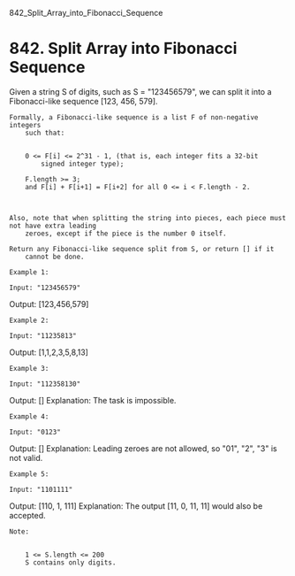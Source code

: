 842_Split_Array_into_Fibonacci_Sequence
# 842. Split Array into Fibonacci Sequence

Given a string S of digits, such as S = "123456579",
        we can split it into a Fibonacci-like sequence [123, 456, 579].
    

    Formally, a Fibonacci-like sequence is a list F of non-negative integers
        such that:

    
        0 <= F[i] <= 2^31 - 1, (that is, each integer fits a 32-bit
            signed integer type);
        
        F.length >= 3;
        and F[i] + F[i+1] = F[i+2] for all 0 <= i < F.length - 2.
        
    

    Also, note that when splitting the string into pieces, each piece must not have extra leading
        zeroes, except if the piece is the number 0 itself.

    Return any Fibonacci-like sequence split from S, or return [] if it
        cannot be done.

    Example 1:

    Input: "123456579"
Output: [123,456,579]

    Example 2:

    Input: "11235813"
Output: [1,1,2,3,5,8,13]

    Example 3:

    Input: "112358130"
Output: []
Explanation: The task is impossible.

    Example 4:

    Input: "0123"
Output: []
Explanation: Leading zeroes are not allowed, so "01", "2", "3" is not valid.

    Example 5:

    Input: "1101111"
Output: [110, 1, 111]
Explanation: The output [11, 0, 11, 11] would also be accepted.

    Note: 

    
        1 <= S.length <= 200
        S contains only digits.